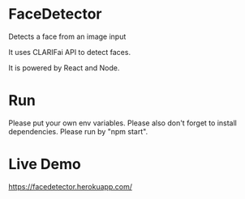 # FaceDetector
Detects a face from an image input

It uses CLARIFai API to detect faces.

It is powered by React and Node.

# Run
Please put your own env variables.
Please also don't forget to install dependencies.
Please run by "npm start".

# Live Demo
https://facedetector.herokuapp.com/
